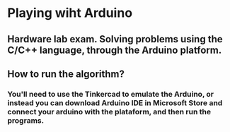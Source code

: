 # **Playing wiht Arduino**

## Hardware lab exam. Solving problems using the **C/C++ language**, through the Arduino platform.

##  How to run the algorithm? 
### You'll need to use the Tinkercad to emulate the Arduino, or instead you can download **Arduino IDE** in Microsoft Store and connect your arduino with the plataform, and then run the programs.

